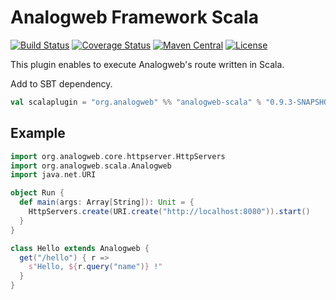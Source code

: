 Analogweb Framework Scala
===============================================

[![Build Status](https://travis-ci.org/analogweb/scala-plugin.svg?branch=0.9.3)](https://travis-ci.org/analogweb/scala-plugin)
[![Coverage Status](https://coveralls.io/repos/analogweb/scala-plugin/badge.svg?branch=0.9.3)](https://coveralls.io/r/analogweb/scala-plugin?branch=0.9.3)
[![Maven Central](https://maven-badges.herokuapp.com/maven-central/org.analogweb/analogweb-scala_2.11/badge.svg)](https://maven-badges.herokuapp.com/maven-central/org.analogweb/analogweb-scala_2.11)
[![License](http://img.shields.io/:license-mit-blue.svg)](http://doge.mit-license.org)

This plugin enables to execute Analogweb's route written in Scala.

Add to SBT dependency.

```scala
val scalaplugin = "org.analogweb" %% "analogweb-scala" % "0.9.3-SNAPSHOT"
```
## Example

```scala
import org.analogweb.core.httpserver.HttpServers
import org.analogweb.scala.Analogweb
import java.net.URI

object Run {
  def main(args: Array[String]): Unit = {
    HttpServers.create(URI.create("http://localhost:8080")).start()
  }
}

class Hello extends Analogweb {
  get("/hello") { r => 
    s"Hello, ${r.query("name")} !"
  }
}
```
